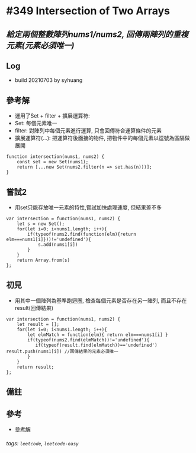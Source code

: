 # \#349 Intersection of Two Arrays
## *給定兩個整數陣列nums1/nums2, 回傳兩陣列的重複元素(元素必須唯一)*
## Log
 - build 20210703 by syhuang

## 參考解
 - 運用了Set + filter + 擴展運算符:
 - Set: 每個元素唯一
 - filter: 對陣列中每個元素進行運算, 只會回傳符合運算條件的元素
 - 擴展運算符(...): 把運算符後面接的物件, 把物件中的每個元素以逗號為區隔做展開
```javascript=
function intersection(nums1, nums2) {
    const set = new Set(nums1);
    return [...new Set(nums2.filter(n => set.has(n)))];
}
```
## 嘗試2
 - 用set只能存放唯一元素的特性,嘗試加快處理速度, 但結果差不多
```javascript=
var intersection = function(nums1, nums2) {
    let s = new Set();
    for(let i=0; i<nums1.length; i++){
        if(typeof(nums2.find(function(elm){return elm===nums1[i]}))!='undefined'){
            s.add(nums1[i])
        }
    }
    return Array.from(s)
};
```
## 初見
 - 用其中一個陣列為基準跑迴圈, 檢查每個元素是否存在另一陣列, 而且不存在result(回傳結果)
```javascript=
var intersection = function(nums1, nums2) {
    let result = [];
    for(let i=0; i<nums1.length; i++){
        let elmMatch = function(elm){ return elm===nums1[i] }
        if(typeof(nums2.find(elmMatch))!='undefined'){
           if(typeof(result.find(elmMatch))=='undefined') result.push(nums1[i]) //回傳結果的元素必須唯一
        }
    }
    return result;
};
```
## 備註
## 參考
- [參考解](https://leetcode.com/problems/intersection-of-two-arrays/discuss/82187/JavaScript-solution-with-Set)
###### tags: `leetcode`, `leetcode-easy`